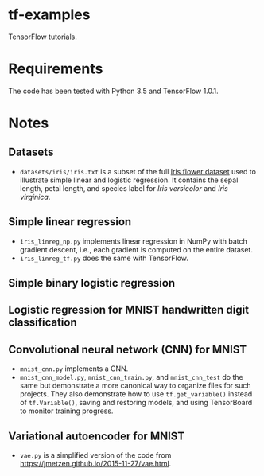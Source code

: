 # tf-examples
TensorFlow tutorials.

# Requirements
The code has been tested with Python 3.5 and TensorFlow 1.0.1.

# Notes

## Datasets

* `datasets/iris/iris.txt` is a subset of the full [Iris flower dataset](https://archive.ics.uci.edu/ml/datasets/Iris) used to illustrate simple linear and logistic regression. It contains the sepal length, petal length, and species label for _Iris versicolor_ and _Iris virginica_.

## Simple linear regression

* `iris_linreg_np.py` implements linear regression in NumPy with batch gradient descent, i.e., each gradient is computed on the entire dataset.
* `iris_linreg_tf.py` does the same with TensorFlow.

## Simple binary logistic regression

## Logistic regression for MNIST handwritten digit classification

## Convolutional neural network (CNN) for MNIST

* `mnist_cnn.py` implements a CNN.
* `mnist_cnn_model.py`, `mnist_cnn_train.py`, and `mnist_cnn_test` do the same but demonstrate a more canonical way to organize files for such projects. They also demonstrate how to use `tf.get_variable()` instead of `tf.Variable()`, saving and restoring models, and using TensorBoard to monitor training progress.

## Variational autoencoder for MNIST

* `vae.py` is a simplified version of the code from https://jmetzen.github.io/2015-11-27/vae.html.
